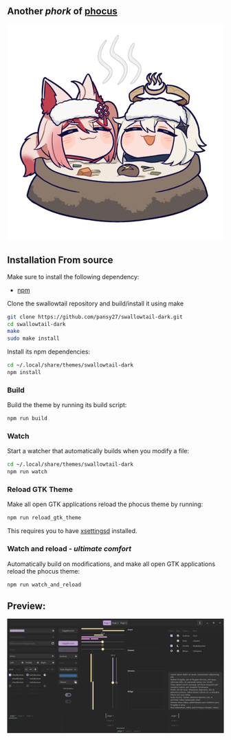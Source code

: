 ## Another *phork* of [phocus](https://github.com/phocus/gtk)
![ "emergency food" ](/assets/food.webp)
## Installation From source
Make sure to install the following dependency:

- [npm](https://www.npmjs.com/)

Clone the swallowtail repository and build/install it using make

```bash
git clone https://github.com/pansy27/swallowtail-dark.git
cd swallowtail-dark
make
sudo make install
```
Install its npm dependencies:
```bash
cd ~/.local/share/themes/swallowtail-dark
npm install
```

### Build
Build the theme by running its build script:
```bash
npm run build
```

### Watch
Start a watcher that automatically builds when you modify a file:
```bash
cd ~/.local/share/themes/swallowtail-dark
npm run watch
```

### Reload GTK Theme
Make all open GTK applications reload the phocus theme by running:
```bash
npm run reload_gtk_theme
```

This requires you to have [xsettingsd](https://github.com/derat/xsettingsd) installed.

### Watch and reload - *ultimate comfort*
Automatically build on modifications, and make all open GTK applications reload the phocus theme:
```bash
npm run watch_and_reload
```
## Preview:
![ "example image" ](/assets/example.png)
